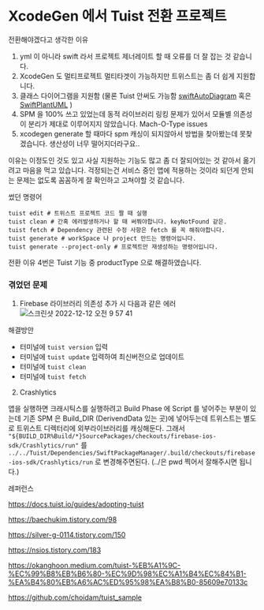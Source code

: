 # XcodeGen 에서 Tuist 전환 프로젝트

전환해야겠다고 생각한 이유
1. yml 이 아니라 swift 라서 프로젝트 제너레이트 할 때 오류를 더 잘 잡는 것 같습니다.
2. XcodeGen 도 멀티프로젝트 멀티타겟이 가능하지만 트위스트는 좀 더 쉽게 지원합니다.
3. 클래스 다이어그램을 지원함 (물론 Tuist 안써도 가능함  [swiftAutoDiagram](https://github.com/yoshimkd/swift-auto-diagram) 혹은 [SwiftPlantUML](https://github.com/MarcoEidinger/SwiftPlantUML-Xcode-Extension) )  
4. SPM 을 100% 쓰고 있었는데 동적 라이브러리 링킹 문제가 있어서 모듈별 의존성이 분리가 제대로 이루어지지 않았습니다. Mach-O-Type issues
5. xcodegen generate 할 때마다 spm 캐싱이 되지않아서 방법을 찾아봤는데 못찾겠습니다. 생산성이 너무 떨어지더라구요..


이유는 이정도인 것도 있고 사실 지원하는 기능도 많고 좀 더 잘되어있는 것 같아서 옮기려고 마음을 먹고 있습니다.
걱정되는건 서비스 중인 앱에 적용하는 것이라 되던게 안되는 문제는 없도록 꼼꼼하게 잘 확인하고 고쳐야할 것 같습니다.

썼던 명령어
```shell
tuist edit # 트위스트 프로젝트 코드 짤 때 실행
tuist clean # 간혹 에러발생하거나 할 때 써쭤야합니다. keyNotFound 같은.
tuist fetch # Dependency 관련된 수정 사항은 fetch 를 꼭 해줘야합니다.
tuist generate # workSpace 나 project 만드는 명령어입니다.
tuist generate --project-only # 프로젝트만 재생성하는 명령어입니다.
```

전환 이유 4번은 Tuist 기능 중 productType 으로 해결하였습니다.



### 겪었던 문제
1. Firebase 라이브러리 의존성 추가 시 다음과 같은 에러
![스크린샷 2022-12-12 오전 9 57 41](https://user-images.githubusercontent.com/47078140/206940174-dec6b3f2-e9fc-4a6d-baa1-f94ecad086bc.png)

해결방안
- 터미널에 `tuist version` 입력
- 터미널에 `tuist update` 입력하여 최신버전으로 업데이트
- 터미널에 `tuist clean`
- 터미널에 `tuist fetch`


2. Crashlytics

앱을 실행하면 크래시틱스를 실행하려고 Build Phase 에 Script 를 넣어주는 부분이 있는데 기존 SPM 은 Build_DIR (DerivendData 있는 곳)에 넣어두는데
트위스트는 별도로 트위스트 디렉터리에 외부라이브러리를 캐싱해둔다. 그래서
`"${BUILD_DIR%Build/*}SourcePackages/checkouts/firebase-ios-sdk/Crashlytics/run"`
를
`../../Tuist/Dependencies/SwiftPackageManager/.build/checkouts/firebase-ios-sdk/Crashlytics/run`
로 변경해주면된다. (../은 pwd 찍어서 잘해주시면 됩니다.)

레퍼런스

https://docs.tuist.io/guides/adopting-tuist

https://baechukim.tistory.com/98

https://silver-g-0114.tistory.com/150

https://nsios.tistory.com/183

https://okanghoon.medium.com/tuist-%EB%A1%9C-%EC%99%B8%EB%B6%80-%EC%9D%98%EC%A1%B4%EC%84%B1-%EA%B4%80%EB%A6%AC%ED%95%98%EA%B8%B0-85609e70133c

https://github.com/choidam/tuist_sample
